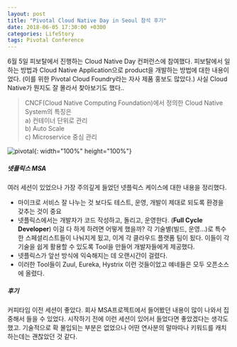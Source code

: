 ```yaml
---
layout: post
title: "Pivotal Cloud Native Day in Seoul 참석 후기"
date: 2018-06-05 17:30:00 +0300
categories: LifeStory
tags: Pivotal Conference
---
```


6월 5일 피보탈에서 진행하는 Cloud Native Day 컨퍼런스에 참여했다. 피보탈에서 일하는 방법과 Cloud Native Application으로 product을 개발하는 방법에 대한 내용이었다. (이를 위한 Pivotal Cloud Foundry라는 자사 제품 홍보도 많았다.) 사실 Cloud Native가 뭔지도 잘 몰라서 찾아보기도 했다..

> CNCF(Cloud Native Computing Foundation)에서 정의한 Cloud Native System의 특징은  
a) 컨테이너 단위로 관리  
b) Auto Scale  
c) Microservice 중심 관리

![pivotal](../assets/images/posts/pivotal.jpg){: width="100%" height="100%"}

##### 넷플릭스 MSA
여러 세션이 있었으나 가장 주의깊게 들었던 넷플릭스 케이스에 대한 내용을 정리했다.
- 마이크로 서비스 잘 나누는 것 보다도 테스트, 운영, 개발이 제대로 되도록 환경을 갖추는 것이 중요
- 넷플릭스에서는 개발자가 코드 작성하고, 돌리고, 운영한다. (__Full Cycle Developer__)
이걸 다 하게 하려면 어떻게 했을까? 각 기술별(빌드, 운영...)로 특수한 스페셜리스트들이 나눠지게 됬고, 이게 각 클라우드 플랫폼 팀이 됬다. 이들이 각 기술을 쉽게 활용할 수 있도록 Tool을 만들어 개발자들에게 제공했다.
- 넷플릭스가 앞선 방식에 익숙해지는 데 오랜시간이 걸렸다.
- 이러한 Tool들이 Zuul, Eureka, Hystrix 이런 것들이었고 얘네들은 모두 오픈소스에 올렸다.

##### 후기
커피타임 이전 세션이 좋았다. 회사 MSA프로젝트에서 들어봤던 내용이 많이 나와서 집중해서 들을 수 있었다. 시작하기 전에 이런 세션이 있어서 들었다면 좋았겠다는 생각도 했고. 기술적으로 확 몰입되는 부분은 없었으나 어떤 연사분의 말마따나 키워드를 캐치하는데는 괜찮았던 것 같다.
